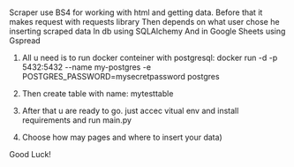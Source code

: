 # 

Scraper use BS4 for working with html and getting data. Before that it makes request with requests library
Then depends on what user chose he inserting scraped data 
In db using SQLAlchemy
And in Google Sheets using Gspread

1. All u need is to run docker conteiner with postgresql:
  docker run -d -p 5432:5432 --name my-postgres -e POSTGRES_PASSWORD=mysecretpassword postgres
2. Then create table with name:
  mytesttable
 
3. After that u are ready to go.
  just accec vitual env and install requirements and run main.py

4. Choose how may pages and where to insert your data)

Good Luck!

  
